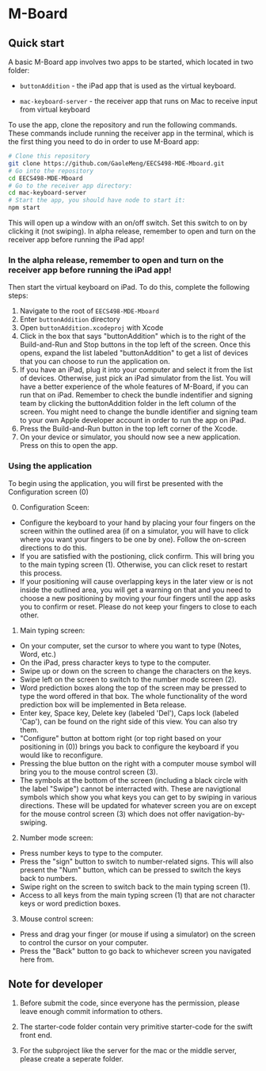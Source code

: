 # M-Board

## Quick start

A basic M-Board app involves two apps to be started, which located in two folder:

- `buttonAddition` - the iPad app that is used as the virtual keyboard.

- `mac-keyboard-server` - the receiver app that runs on Mac to receive input from virtual keyboard

To use the app, clone the repository and run the following commands. These commands include running the receiver app in the terminal, which is the first thing you need to do in order to use M-Board app:

```bash
# Clone this repository
git clone https://github.com/GaoleMeng/EECS498-MDE-Mboard.git
# Go into the repository
cd EECS498-MDE-Mboard
# Go to the receiver app directory:
cd mac-keyboard-server
# Start the app, you should have node to start it:
npm start
```

This will open up a window with an on/off switch. Set this switch to on by clicking it (not swiping).
In alpha release, remember to open and turn on the receiver app before running the iPad app!

### In the alpha release, remember to open and turn on the receiver app before running the iPad app!

Then start the virtual keyboard on iPad. To do this, complete the following steps:
1. Navigate to the root of `EECS498-MDE-Mboard`
2. Enter `buttonAddition` directory
3. Open `buttonAddition.xcodeproj` with Xcode
4. Click in the box that says "buttonAddition" which is to the right of the Build-and-Run and Stop buttons in the top left of the screen. Once this opens, expand the list labeled "buttonAddition" to get a list of devices that you can choose to run the application on.
5. If you have an iPad, plug it into your computer and select it from the list of devices. Otherwise, just pick an iPad simulator from the list. You will have a better experience of the whole features of M-Board, if you can run that on iPad. Remember to check the bundle indentifier and signing team by clicking the buttonAddition folder in the left column of the screen. You might need to change the bundle identifier and signing team to your own Apple developer account in order to run the app on iPad.
6. Press the Build-and-Run button in the top left corner of the Xcode.
7. On your device or simulator, you should now see a new application. Press on this to open the app.


### Using the application
To begin using the application, you will first be presented with the Configuration screen (0)

0. Configuration Sceen:
- Configure the keyboard to your hand by placing your four fingers on the screen within the outlined area (if on a simulator, you will have to click where you want your fingers to be one by one). Follow the on-screen directions to do this.
- If you are satisfied with the postioning, click confirm. This will bring you to the main typing screen (1). Otherwise, you can click reset to restart this process.
- If your positioning will cause overlapping keys in the later view or is not inside the outlined area, you will get a warning on that and you need to choose a new positioning by moving your four fingers until the app asks you to confirm or reset. Please do not keep your fingers to close to each other.


1. Main typing screen:
- On your computer, set the cursor to where you want to type (Notes, Word, etc.)
- On the iPad, press character keys to type to the computer.
- Swipe up or down on the screen to change the characters on the keys.
- Swipe left on the screen to switch to the number mode screen (2).
- Word prediction boxes along the top of the screen may be pressed to type the word offered in that box. The whole functionality of the word prediction box will be implemented in Beta release.
- Enter key, Space key, Delete key (labeled 'Del'), Caps lock (labeled 'Cap'), can be found on the right side of this view. You can also try them.
- "Configure" button at bottom right (or top right based on your positioning in (0)) brings you back to configure the keyboard if you would like to reconfigure.
- Pressing the blue button on the right with a computer mouse symbol will bring you to the mouse control screen (3).
- The symbols at the bottom of the screen (including a black circle with the label "Swipe") cannot be interracted with. These are navigtional symbols which show you what keys you can get to by swiping in various directions. These will be updated for whatever screen you are on except for the mouse control screen (3) which does not offer navigation-by-swiping.

2. Number mode screen:
- Press number keys to type to the computer.
- Press the "sign" button to switch to number-related signs. This will also present the "Num" button, which can be pressed to switch the keys back to numbers.
- Swipe right on the screen to switch back to the main typing screen (1).
- Access to all keys from the main typing screen (1) that are not character keys or word prediction boxes.

3. Mouse control screen:
- Press and drag your finger (or mouse if using a simulator) on the screen to control the cursor on your computer.
- Press the "Back" button to go back to whichever screen you navigated here from.


## Note for developer
1. Before submit the code, since everyone has the permission, please leave enough commit information to others.

2. The starter-code folder contain very primitive starter-code for the swift front end.

3. For the subproject like the server for the mac or the middle server, please create a seperate folder.
